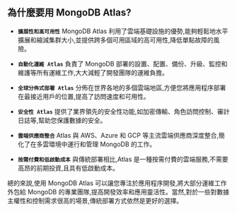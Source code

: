 ## 為什麼要用 MongoDB Atlas?

- **`擴展性和高可用性`** MongoDB Atlas 利用了雲端基礎設施的優勢,能夠輕鬆地水平擴展和縮減集群大小,並提供跨多個可用區域的高可用性,降低單點故障的風險。

- **`自動化運維 Atlas`** 負責了 MongoDB 部署的設置、配置、備份、升級、監控和維護等所有運維工作,大大減輕了開發團隊的運維負擔。

- **`全球分佈式部署 Atlas`** 分佈在世界各地的多個雲端地區,方便您將應用程序部署在最接近用戶的位置,提高了訪問速度和可用性。

- **`安全性 Atlas`** 提供了業界領先的安全性功能,如加密傳輸、角色訪問控制、審計日誌等,幫助您保護數據的安全。

- **`雲端供應商整合`** Atlas 與 AWS、Azure 和 GCP 等主流雲端供應商深度整合,簡化了在多雲環境中運行和管理 MongoDB 的工作。

- **`按需付費和低啟動成本`** 與傳統部署相比,Atlas 是一種按需付費的雲端服務,不需要高昂的前期投資,且具有低啟動成本。

總的來說,使用 MongoDB Atlas 可以讓您專注於應用程序開發,將大部分運維工作外包給 MongoDB 的專業團隊,提高開發效率和應用靈活性。當然,對於一些對數據主權性和控制需求很高的場景,傳統部署方式依然是更好的選擇。
